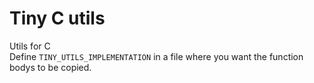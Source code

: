 # Tiny C utils
Utils for C     
Define `TINY_UTILS_IMPLEMENTATION` in a file where you want the function bodys to be copied.    
